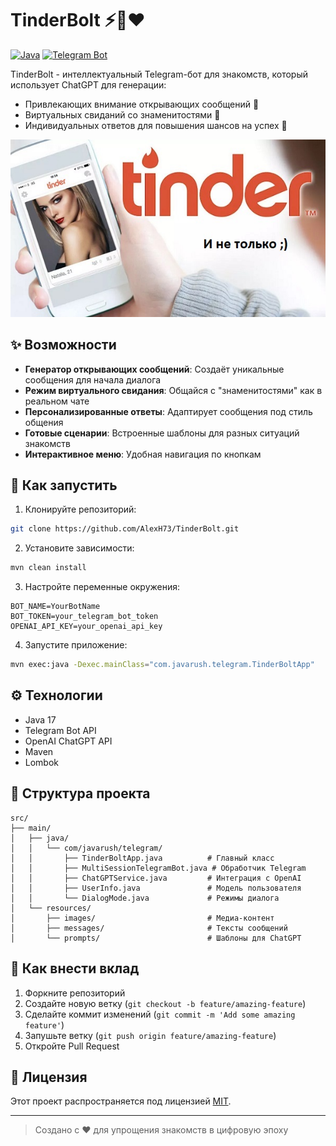 # TinderBolt ⚡🤖❤️

[![Java](https://img.shields.io/badge/Java-17%2B-blue)](https://java.com)
[![Telegram Bot](https://img.shields.io/badge/Telegram%20Bot-API-brightgreen)](https://core.telegram.org/bots/api)

TinderBolt - интеллектуальный Telegram-бот для знакомств, который использует ChatGPT для генерации:
- Привлекающих внимание открывающих сообщений 🎯
- Виртуальных свиданий со знаменитостями 🌟
- Индивидуальных ответов для повышения шансов на успех 💬

![Пример работы бота](src/main/resources/images/main.jpg)

## ✨ Возможности
- **Генератор открывающих сообщений**: Создаёт уникальные сообщения для начала диалога
- **Режим виртуального свидания**: Общайся с "знаменитостями" как в реальном чате
- **Персонализированные ответы**: Адаптирует сообщения под стиль общения
- **Готовые сценарии**: Встроенные шаблоны для разных ситуаций знакомств
- **Интерактивное меню**: Удобная навигация по кнопкам

## 🚀 Как запустить
1. Клонируйте репозиторий:
```bash
git clone https://github.com/AlexH73/TinderBolt.git

```

2. Установите зависимости:
```bash
mvn clean install
```

3. Настройте переменные окружения:
```env
BOT_NAME=YourBotName
BOT_TOKEN=your_telegram_bot_token
OPENAI_API_KEY=your_openai_api_key
```

4. Запустите приложение:
```bash
mvn exec:java -Dexec.mainClass="com.javarush.telegram.TinderBoltApp"
```

## ⚙️ Технологии
- Java 17
- Telegram Bot API
- OpenAI ChatGPT API
- Maven
- Lombok

## 📂 Структура проекта
```
src/
├── main/
│   ├── java/
│   │   └── com/javarush/telegram/
│   │       ├── TinderBoltApp.java          # Главный класс
│   │       ├── MultiSessionTelegramBot.java # Обработчик Telegram
│   │       ├── ChatGPTService.java         # Интеграция с OpenAI
│   │       ├── UserInfo.java               # Модель пользователя
│   │       └── DialogMode.java             # Режимы диалога
│   └── resources/
│       ├── images/                         # Медиа-контент
│       ├── messages/                       # Тексты сообщений
│       └── prompts/                        # Шаблоны для ChatGPT
```

## 🤝 Как внести вклад
1. Форкните репозиторий
2. Создайте новую ветку (`git checkout -b feature/amazing-feature`)
3. Сделайте коммит изменений (`git commit -m 'Add some amazing feature'`)
4. Запушьте ветку (`git push origin feature/amazing-feature`)
5. Откройте Pull Request

## 📜 Лицензия
Этот проект распространяется под лицензией [MIT](LICENSE).

---
> Создано с ❤️ для упрощения знакомств в цифровую эпоху
